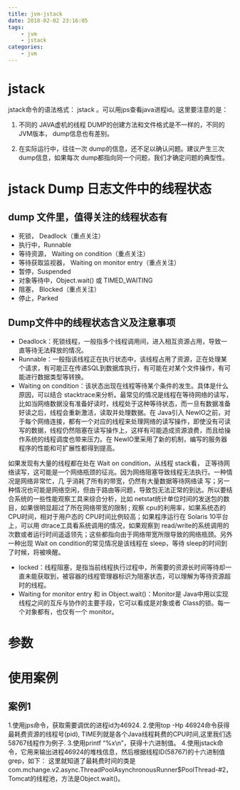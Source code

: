 ```yaml
---
title: jvm-jstack
date: 2018-02-02 23:16:05
tags:
	- jvm
	- jstack
categories:
	- jvm
---
```

# jstack
jstack命令的语法格式： jstack  <pid>。可以用jps查看java进程id。这里要注意的是：

1. 不同的 JAVA虚机的线程 DUMP的创建方法和文件格式是不一样的，不同的 JVM版本， dump信息也有差别。

2. 在实际运行中，往往一次 dump的信息，还不足以确认问题。建议产生三次 dump信息，如果每次 dump都指向同一个问题，我们才确定问题的典型性。

# jstack Dump 日志文件中的线程状态
## dump 文件里，值得关注的线程状态有
- 死锁， Deadlock（重点关注） 
- 执行中，Runnable   
- 等待资源， Waiting on condition（重点关注） 
- 等待获取监视器， Waiting on monitor entry（重点关注）
- 暂停，Suspended
- 对象等待中，Object.wait() 或 TIMED_WAITING
- 阻塞， Blocked（重点关注）  
- 停止，Parked

	

## Dump文件中的线程状态含义及注意事项
	

- Deadlock：死锁线程，一般指多个线程调用间，进入相互资源占用，导致一直等待无法释放的情况。
- Runnable：一般指该线程正在执行状态中，该线程占用了资源，正在处理某个请求，有可能正在传递SQL到数据库执行，有可能在对某个文件操作，有可能进行数据类型等转换。
- Waiting on condition：该状态出现在线程等待某个条件的发生。具体是什么原因，可以结合 stacktrace来分析。最常见的情况是线程在等待网络的读写，比如当网络数据没有准备好读时，线程处于这种等待状态，而一旦有数据准备好读之后，线程会重新激活，读取并处理数据。在 Java引入 NewIO之前，对于每个网络连接，都有一个对应的线程来处理网络的读写操作，即使没有可读写的数据，线程仍然阻塞在读写操作上，这样有可能造成资源浪费，而且给操作系统的线程调度也带来压力。在 NewIO里采用了新的机制，编写的服务器程序的性能和可扩展性都得到提高。

 如果发现有大量的线程都在处在 Wait on condition，从线程 stack看， 正等待网络读写，这可能是一个网络瓶颈的征兆。因为网络阻塞导致线程无法执行。一种情况是网络非常忙，几 乎消耗了所有的带宽，仍然有大量数据等待网络读 写；另一种情况也可能是网络空闲，但由于路由等问题，导致包无法正常的到达。所以要结合系统的一些性能观察工具来综合分析，比如 netstat统计单位时间的发送包的数目，如果很明显超过了所在网络带宽的限制 ; 观察 cpu的利用率，如果系统态的 CPU时间，相对于用户态的 CPU时间比例较高；如果程序运行在 Solaris 10平台上，可以用 dtrace工具看系统调用的情况，如果观察到 read/write的系统调用的次数或者运行时间遥遥领先；这些都指向由于网络带宽所限导致的网络瓶颈。另外一种出现 Wait on condition的常见情况是该线程在 sleep，等待 sleep的时间到了时候，将被唤醒。
- locked：线程阻塞，是指当前线程执行过程中，所需要的资源长时间等待却一直未能获取到，被容器的线程管理器标识为阻塞状态，可以理解为等待资源超时的线程。
- Waiting for monitor entry 和 in Object.wait()：Monitor是 Java中用以实现线程之间的互斥与协作的主要手段，它可以看成是对象或者 Class的锁。每一个对象都有，也仅有一个 monitor。


# 参数


# 使用案例
## 案例1

1.使用jps命令，获取需要调优的进程id为46924. 
2.使用top -Hp 46924命令获得最耗费资源的线程号(pid), TIME列就是各个Java线程耗费的CPU时间,这里我们选58767线程作为例子. 
3.使用printf “%x\n”，获得十六进制值。
4.使用jstack命令，它用来输出进程46924的堆栈信息，然后根据线程ID(58767)的十六进制值grep，如下：
这里就知道了最耗费时间的类是com.mchange.v2.async.ThreadPoolAsynchronousRunner$PoolThread-#2，Tomcat的线程池，方法是Object.wait()。